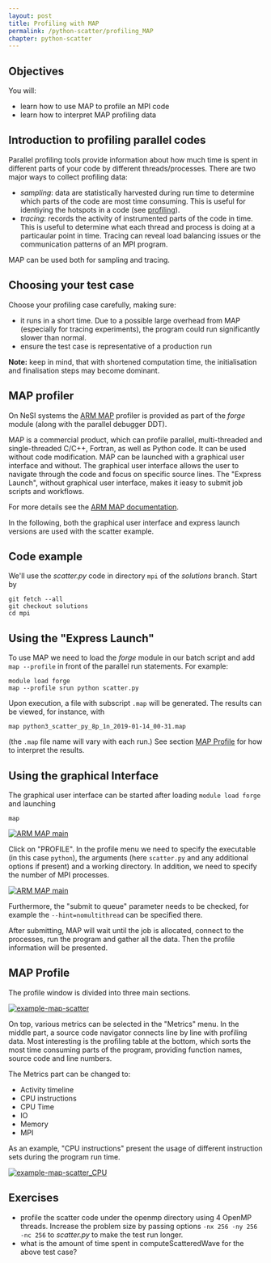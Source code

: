 ```yaml
---
layout: post
title: Profiling with MAP
permalink: /python-scatter/profiling_MAP
chapter: python-scatter
---
```


## Objectives

You will:

* learn how to use MAP to profile an MPI code
* learn how to interpret MAP profiling data

## Introduction to profiling parallel codes

Parallel profiling tools provide information about how much time is spent in different parts of your code by different threads/processes.
There are two major ways to collect profiling data: 
 * *sampling*: data are statistically harvested during run time to determine which parts of the code are most time consuming. This is useful for identiying the hotspots in a code (see [profiling](https://nesi.github.io/perf-training/python-scatter/profiling)).
 * *tracing*: records the activity of instrumented parts of the code in time. This is useful to determine what each thread and process is doing at a particaular point in time. Tracing can reveal load balancing issues or the communication patterns of an MPI program. 

MAP can be used both for sampling and tracing.

## Choosing your test case

Choose your profiling case carefully, making sure:
* it runs in a short time. Due to a possible large overhead from MAP (especially for tracing experiments), the program could run significantly slower than normal.
* ensure the test case is representative of a production run

**Note:** keep in mind, that with shortened computation time, the initialisation and finalisation steps may become dominant.


## MAP profiler

On NeSI systems the [ARM MAP](https://www.arm.com/products/development-tools/server-and-hpc/forge/map) profiler is provided as part of the *forge* module (along with the parallel debugger DDT).

MAP is a commercial product, which can profile parallel, multi-threaded and single-threaded C/C++, Fortran, as well as Python code. It can be used without code modification.
MAP can be launched with a graphical user interface and without. The graphical user interface allows the user to navigate through the code and focus on specific source lines. The "Express Launch", without graphical user interface, makes it ieasy to submit job scripts and workflows.

For more details see the [ARM MAP documentation](https://developer.arm.com/docs/101136/latest/map).

In the following, both the graphical user interface and express launch versions are used with the scatter example.

## Code example

We'll use the *scatter.py* code in directory `mpi` of the *solutions* branch. Start by

```
git fetch --all
git checkout solutions
cd mpi
```

## Using the "Express Launch"

To use MAP we need to load the *forge* module in our batch script and add `map --profile` in front of the parallel run statements. For example:
```
module load forge
map --profile srun python scatter.py
```
Upon execution, a file with subscript `.map` will be generated. The results can be viewed, for instance, with
```
map python3_scatter_py_8p_1n_2019-01-14_00-31.map
```
(the `.map` file name will vary with each run.) See section [MAP Profile](#map-profile) for how to interpret the results.

## Using the graphical Interface

The graphical user interface can be started after loading `module load forge` and launching
```
map
```

[![ARM MAP main](images/ARM_MAP_main.png)](images/ARM_MAP_main.png)

Click on "PROFILE". In the profile menu we need to specify the executable (in this case `python`), the arguments (here `scatter.py` and any additional options if present) and a working directory. In addition, we need to specify the number of MPI processes.

[![ARM MAP main](images/ARM_MAP_run.png)](images/ARM_MAP_run.png)

Furthermore, the "submit to queue" parameter needs to be checked, for example the `--hint=nomultithread` can be specified there.

After submitting, MAP will wait until the job is allocated, connect to the processes, run the program and gather all the data. Then the profile information will be presented.

## MAP Profile

The profile window is divided into three main sections.

[![example-map-scatter](images/ARM_MAP_scatter_mpi.png)](images/ARM_MAP_scatter_mpi.png)

On top, various metrics can be selected in the "Metrics" menu.
In the middle part, a source code navigator connects line by line with profiling data.
Most interesting is the profiling table at the bottom, which sorts the most time consuming parts of the program, providing
function names, source code and line numbers.

The Metrics part can be changed to:
* Activity timeline
* CPU instructions
* CPU Time
* IO
* Memory
* MPI

As an example, "CPU instructions" present the usage of different instruction sets during the program run time.

[![example-map-scatter_CPU](images/ARM_MAP_scatter_mpi_CPU.png)](images/ARM_MAP_scatter_mpi_CPU.png)

## Exercises

 * profile the scatter code under the openmp directory using 4 OpenMP threads. Increase the problem size by passing options `-nx 256 -ny 256 -nc 256` to *scatter.py* to make the test run longer.
 * what is the amount of time spent in computeScatteredWave for the above test case?

